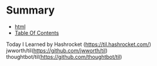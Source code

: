 # Summary

* [html](html)
* [Table Of Contents](table_of_contents.md)

Today I Learned by Hashrocket (https://til.hashrocket.com/)
jwworth/til(https://github.com/jwworth/til)
thoughtbot/til(https://github.com/thoughtbot/til)